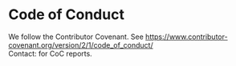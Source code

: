 # Code of Conduct

We follow the Contributor Covenant. See https://www.contributor-covenant.org/version/2/1/code_of_conduct/  
Contact: <insert contact email> for CoC reports.
